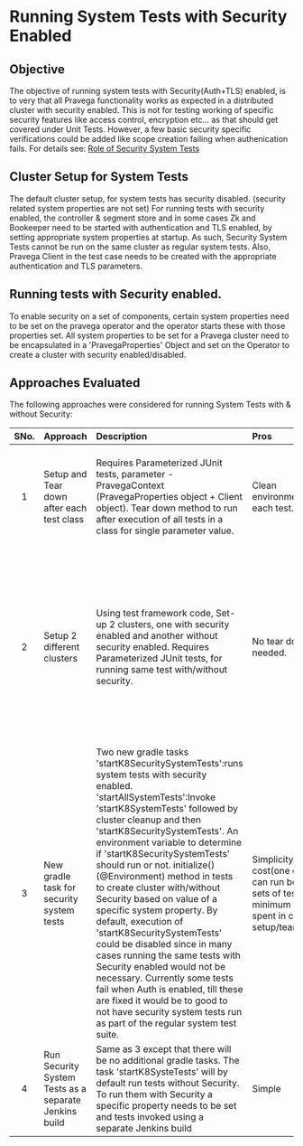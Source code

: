 # Running System Tests with Security Enabled

## Objective
The objective of running system tests with Security(Auth+TLS) enabled, is to very that all Pravega functionality works as expected in a distributed cluster with security enabled.
This is not for testing working of specific security features like access control, encryption etc... as that should get covered under Unit Tests. However, a few basic security specific verifications could be added like scope creation failing when authenication fails.
For details see: [Role of Security System Tests](https://asdwiki.isus.emc.com:8443/pages/viewpage.action?spaceKey=~shardr&title=Pravega+Security+System+Test+Cases)

## Cluster Setup for System Tests
The default cluster setup, for system tests has security disabled. (security related system properties are not set)
For running tests with security enabled, the controller & segment store and in some cases Zk and Bookeeper need to be started with authentication and TLS enabled, by setting appropriate system properties at startup. As such, Security System Tests cannot be run on the same cluster as regular system tests.
Also, Pravega Client in the test case needs to be created with the appropriate authentication and TLS parameters.

## Running tests with Security enabled.
To enable security on a set of components, certain system properties need to be set on the pravega operator and the operator starts these with those properties set. All system properties to be set for a Pravega cluster need to be encapsulated in a 'PravegaProperties' Object and set on the Operator to create a cluster with security enabled/disabled.

## Approaches Evaluated

The following approaches were considered for running System Tests with & without Security:

|SNo.|Approach|Description|Pros|Cons|Notes|
|:-:|:---|:---------|:--------------|:---------------|:------|
|1|Setup and Tear down after each test class|Requires Parameterized JUnit tests, parameter - PravegaContext (PravegaProperties object + Client object). Tear down method to run after execution of all tests in a class for single parameter value.|Clean environment for each test. |Increased execution time. No JUnit support for tear down after each parameter execution.|Discarded|
|2| Setup 2 different clusters | Using test framework code, Set-up 2 clusters, one with security enabled and another without security enabled. Requires Parameterized JUnit tests, for running same test with/without security.|No tear down needed.|Difficult to code, maintain and understand. Operator support?? Hardware should have capacity to spin up 2 clusters and run tests without any issues.|Discarded|
|3|New gradle task for security system tests|Two new gradle tasks 'startK8SecuritySystemTests':runs system tests with security enabled. 'startAllSystemTests':Invoke 'startK8SystemTests' followed by cluster cleanup and then 'startK8SecuritySystemTests'. An environment variable to determine if 'startK8SecuritySystemTests' should run or not. initialize()(@Environment) method in tests to create cluster with/without Security based on value of a specific system property. By default, execution of 'startK8SecuritySystemTests' could be disabled since in many cases running the same tests with Security enabled would not be necessary. Currently some tests fail when Auth is enabled, till these are fixed it would be to good to not have security system tests run as part of the regular system test suite.|Simplicity, low cost(one cluster can run both sets of tests, minimum time spent in cluster setup/teardown)|None|Selected|
|4|Run Security System Tests as a separate Jenkins build| Same as 3 except that there will be no additional gradle tasks. The task 'startK8SysteTests' will by default run tests without Security. To run them with Security a specific property needs to be set and tests invoked using a separate Jenkins build|Simple|Security tests should not be a separate jenkins build|Discarded|




 
